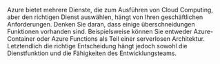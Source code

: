 Azure bietet mehrere Dienste, die zum Ausführen von Cloud Computing, aber den richtigen Dienst auswählen, hängt von Ihren geschäftlichen Anforderungen. Denken Sie daran, dass einige überschneidungen Funktionen vorhanden sind. Beispielsweise können Sie entweder Azure-Container oder Azure Functions als Teil einer serverlosen Architektur. Letztendlich die richtige Entscheidung hängt jedoch sowohl die Dienstfunktion und die Fähigkeiten des Entwicklungsteams.
